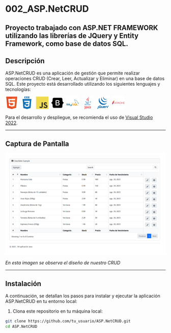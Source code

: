 # 002_ASP.NetCRUD
Proyecto trabajado con ASP.NET FRAMEWORK utilizando las librerías de JQuery y Entity Framework, como base de datos SQL.
---
## Descripción

ASP.NetCRUD es una aplicación de gestión que permite realizar operaciones CRUD (Crear, Leer, Actualizar y Eliminar) en una base de datos SQL. Este proyecto está desarrollado utilizando los siguientes lenguajes y tecnologías:
      <div>
        <img src="https://github.com/devicons/devicon/blob/master/icons/html5/html5-original.svg" title="HTML5" alt="HTML" width="40" height="40"/>&nbsp;
        <img src="https://github.com/devicons/devicon/blob/master/icons/css3/css3-plain-wordmark.svg"  title="CSS3" alt="CSS" width="40" height="40"/>&nbsp;
        <img src="https://github.com/devicons/devicon/blob/master/icons/javascript/javascript-original.svg" title="JavaScript" alt="JavaScript" width="40" height="40"/>&nbsp;
        <img src="https://github.com/devicons/devicon/blob/master/icons/bootstrap/bootstrap-plain.svg" title="Bootstrap" alt="Bootstrap" width="40" height="40"/>&nbsp;
        <img src="https://github.com/devicons/devicon/blob/master/icons/mysql/mysql-original-wordmark.svg" title="MySQL"  alt="MySQL" width="40" height="40"/>&nbsp;
        <img src="https://github.com/devicons/devicon/blob/master/icons/java/java-original-wordmark.svg" title="MySQL"  alt="MySQL" width="40" height="40"/>&nbsp;
        <img src="https://github.com/devicons/devicon/blob/master/icons/jquery/jquery-plain-wordmark.svg" title="MySQL"  alt="MySQL" width="40" height="40"/>&nbsp;
        <img src="https://github.com/devicons/devicon/blob/master/icons/apache/apache-original-wordmark.svg" title="MySQL"  alt="MySQL" width="40" height="40"/>&nbsp;
      </div>

Para el desarrollo y despliegue, se recomienda el uso de [Visual Studio 2022](https://visualstudio.microsoft.com/es/).

---

## Captura de Pantalla

![Captura de pantalla](https://github.com/FrancoJack123/001_JavaWebCRUD/blob/master/MySQL/Captura.PNG)

*En esta imagen se observa el diseño de nuestro CRUD*

---

## Instalación

A continuación, se detallan los pasos para instalar y ejecutar la aplicación ASP.NetCRUD en tu entorno local:

1. Clona este repositorio en tu máquina local:

```bash
git clone https://github.com/tu_usuario/ASP.NetCRUD.git
cd ASP.NetCRUD

